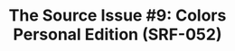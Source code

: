 ---
ee_id_thing: '4410'
site: '1'
type: '2'
inv_num: 2013-144
add_credit:
url: 2013-144-the-source-issue-9-colors-personal-edition
title: 'The Source Issue #9: Colors Personal Edition (SRF-052)'
year: '2018'
display_year: '2018'
medium: Zine
dims: 11 x 8.5 in
pitch:
ps:
live_url:
youtube:
related_code: https://github.com/coryarcangel/Colors-Personal-Edition
imgs: source-colors-2013-144-database-ih--himk.jpg
subheading:
download: the-source-colors-pe-2013-144-digital-master-ih-2018.pdf
commission:
related:
layout: things-i-made
---